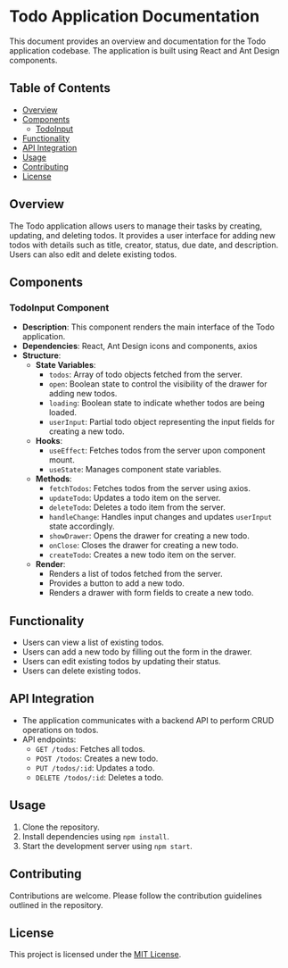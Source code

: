 # Todo Application Documentation

This document provides an overview and documentation for the Todo application codebase. The application is built using React and Ant Design components.

## Table of Contents
- [Overview](#overview)
- [Components](#components)
  - [TodoInput](#todoinput-component)
- [Functionality](#functionality)
- [API Integration](#api-integration)
- [Usage](#usage)
- [Contributing](#contributing)
- [License](#license)

## Overview
The Todo application allows users to manage their tasks by creating, updating, and deleting todos. It provides a user interface for adding new todos with details such as title, creator, status, due date, and description. Users can also edit and delete existing todos.

## Components  

### TodoInput Component
- **Description**: This component renders the main interface of the Todo application.
- **Dependencies**: React, Ant Design icons and components, axios
- **Structure**:
  - **State Variables**:
    - `todos`: Array of todo objects fetched from the server.
    - `open`: Boolean state to control the visibility of the drawer for adding new todos.
    - `loading`: Boolean state to indicate whether todos are being loaded.
    - `userInput`: Partial todo object representing the input fields for creating a new todo.
  - **Hooks**:
    - `useEffect`: Fetches todos from the server upon component mount.
    - `useState`: Manages component state variables.
  - **Methods**:
    - `fetchTodos`: Fetches todos from the server using axios.
    - `updateTodo`: Updates a todo item on the server.
    - `deleteTodo`: Deletes a todo item from the server.
    - `handleChange`: Handles input changes and updates `userInput` state accordingly.
    - `showDrawer`: Opens the drawer for creating a new todo.
    - `onClose`: Closes the drawer for creating a new todo.
    - `createTodo`: Creates a new todo item on the server.
  - **Render**:
    - Renders a list of todos fetched from the server.
    - Provides a button to add a new todo.
    - Renders a drawer with form fields to create a new todo.

## Functionality
- Users can view a list of existing todos.
- Users can add a new todo by filling out the form in the drawer.
- Users can edit existing todos by updating their status.
- Users can delete existing todos.

## API Integration
- The application communicates with a backend API to perform CRUD operations on todos.
- API endpoints:
  - `GET /todos`: Fetches all todos.
  - `POST /todos`: Creates a new todo.
  - `PUT /todos/:id`: Updates a todo.
  - `DELETE /todos/:id`: Deletes a todo.

## Usage
1. Clone the repository.
2. Install dependencies using `npm install`.
3. Start the development server using `npm start`.

## Contributing
Contributions are welcome. Please follow the contribution guidelines outlined in the repository.

## License
This project is licensed under the [MIT License](LICENSE).
